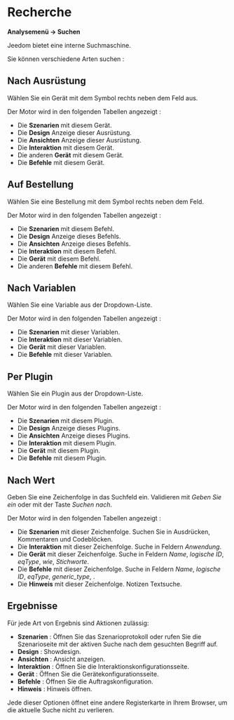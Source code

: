 # Recherche
**Analysemenü → Suchen**

Jeedom bietet eine interne Suchmaschine.

Sie können verschiedene Arten suchen :

## Nach Ausrüstung

Wählen Sie ein Gerät mit dem Symbol rechts neben dem Feld aus.

Der Motor wird in den folgenden Tabellen angezeigt :

- Die **Szenarien** mit diesem Gerät.
- Die **Design** Anzeige dieser Ausrüstung.
- Die **Ansichten** Anzeige dieser Ausrüstung.
- Die **Interaktion** mit diesem Gerät.
- Die anderen **Gerät** mit diesem Gerät.
- Die **Befehle** mit diesem Gerät.

## Auf Bestellung

Wählen Sie eine Bestellung mit dem Symbol rechts neben dem Feld.

Der Motor wird in den folgenden Tabellen angezeigt :

- Die **Szenarien** mit diesem Befehl.
- Die **Design** Anzeige dieses Befehls.
- Die **Ansichten** Anzeige dieses Befehls.
- Die **Interaktion** mit diesem Befehl.
- Die **Gerät** mit diesem Befehl.
- Die anderen **Befehle** mit diesem Befehl.

## Nach Variablen

Wählen Sie eine Variable aus der Dropdown-Liste.

Der Motor wird in den folgenden Tabellen angezeigt :

- Die **Szenarien** mit dieser Variablen.
- Die **Interaktion** mit dieser Variablen.
- Die **Gerät** mit dieser Variablen.
- Die **Befehle** mit dieser Variablen.

## Per Plugin

Wählen Sie ein Plugin aus der Dropdown-Liste.

Der Motor wird in den folgenden Tabellen angezeigt :

- Die **Szenarien** mit diesem Plugin.
- Die **Design** Anzeige dieses Plugins.
- Die **Ansichten** Anzeige dieses Plugins.
- Die **Interaktion** mit diesem Plugin.
- Die **Gerät** mit diesem Plugin.
- Die **Befehle** mit diesem Plugin.

## Nach Wert

Geben Sie eine Zeichenfolge in das Suchfeld ein. Validieren mit *Geben Sie ein* oder mit der Taste *Suchen nach*.

Der Motor wird in den folgenden Tabellen angezeigt :

- Die **Szenarien** mit dieser Zeichenfolge.
	Suchen Sie in Ausdrücken, Kommentaren und Codeblöcken.
- Die **Interaktion** mit dieser Zeichenfolge.
	Suche in Feldern *Anwendung*.
- Die **Gerät** mit dieser Zeichenfolge.
	Suche in Feldern *Name*, *logische ID*, *eqType*, *wie*, *Stichworte*.
- Die **Befehle** mit dieser Zeichenfolge.
	Suche in Feldern *Name*, *logische ID*, *eqType*, *generic_type*, .
- Die **Hinweis** mit dieser Zeichenfolge.
	Notizen Textsuche.

## Ergebnisse

Für jede Art von Ergebnis sind Aktionen zulässig:
- **Szenarien** : Öffnen Sie das Szenarioprotokoll oder rufen Sie die Szenarioseite mit der aktiven Suche nach dem gesuchten Begriff auf.
- **Design** : Showdesign.
- **Ansichten** : Ansicht anzeigen.
- **Interaktion** : Öffnen Sie die Interaktionskonfigurationsseite.
- **Gerät** : Öffnen Sie die Gerätekonfigurationsseite.
- **Befehle** : Öffnen Sie die Auftragskonfiguration.
- **Hinweis** : Hinweis öffnen.

Jede dieser Optionen öffnet eine andere Registerkarte in Ihrem Browser, um die aktuelle Suche nicht zu verlieren.

